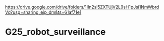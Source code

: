 https://drive.google.com/drive/folders/1IIn2sl5ZXTUjV2L9sH1pJsi1NmWbrdVd?usp=sharing_eip_dm&ts=61af71e1
# G25_robot_surveillance